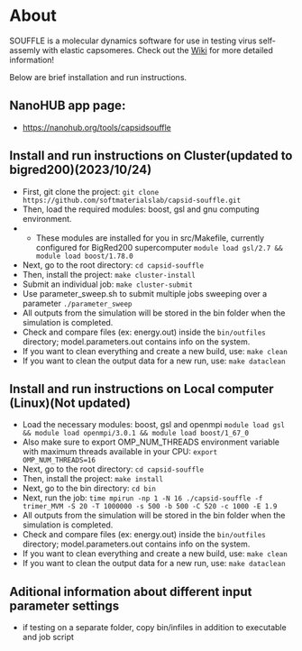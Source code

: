 # About
SOUFFLE is a molecular dynamics software for use in testing virus self-assemly with elastic capsomeres. Check out the [Wiki](https://github.com/softmaterialslab/capsid-souffle/wiki) for more detailed information!

Below are brief installation and run instructions. 


## NanoHUB app page:
* https://nanohub.org/tools/capsidsouffle


## Install and run instructions on Cluster(updated to bigred200)(2023/10/24)
* First, git clone the project:
```git clone https://github.com/softmaterialslab/capsid-souffle.git```
* Then, load the required modules: boost, gsl and gnu computing environment.
* * These modules are installed for you in src/Makefile, currently configured for BigRed200 supercomputer
```module load gsl/2.7 && module load boost/1.78.0```
* Next, go to the root directory:
 ```cd capsid-souffle```
* Then, install the project:
```make cluster-install```
* Submit an individual job:
```make cluster-submit```
* Use parameter_sweep.sh to submit multiple jobs sweeping over a parameter
```./parameter_sweep```
* All outputs from the simulation will be stored in the bin folder when the simulation is completed.
* Check and compare files (ex: energy.out) inside the ```bin/outfiles``` directory; model.parameters.out contains info on the system.
* If you want to clean everything and create a new build, use:
```make clean```
* If you want to clean the output data for a new run, use:
```make dataclean```

## Install and run instructions on Local computer (Linux)(Not updated)
* Load the necessary modules: boost, gsl and openmpi
```module load gsl && module load openmpi/3.0.1 && module load boost/1_67_0```
* Also make sure to export OMP_NUM_THREADS environment variable with maximum threads available in your CPU:
```export OMP_NUM_THREADS=16```
* Next, go to the root directory:
 ```cd capsid-souffle```
* Then, install the project:
```make install```
* Next, go to the bin directory:
 ```cd bin```
* Next, run the job:
``` time mpirun -np 1 -N 16 ./capsid-souffle -f trimer_MVM -S 20 -T 1000000 -s 500 -b 500 -C 520 -c 1000 -E 1.9 ```
* All outputs from the simulation will be stored in the bin folder when the simulation is completed.
* Check and compare files (ex: energy.out) inside the ```bin/outfiles``` directory; model.parameters.out contains info on the system.
* If you want to clean everything and create a new build, use:
```make clean```
* If you want to clean the output data for a new run, use:
```make dataclean```

## Aditional information about different input parameter settings

* if testing on a separate folder, copy bin/infiles in addition to executable and job script
